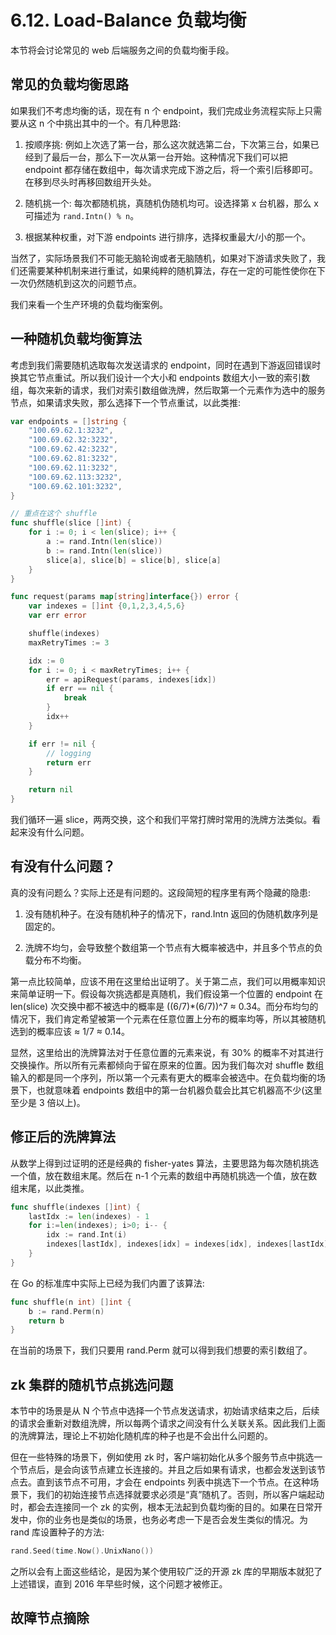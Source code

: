# 6.12. Load-Balance 负载均衡

本节将会讨论常见的 web 后端服务之间的负载均衡手段。

## 常见的负载均衡思路

如果我们不考虑均衡的话，现在有 n 个 endpoint，我们完成业务流程实际上只需要从这 n 个中挑出其中的一个。有几种思路:

1. 按顺序挑: 例如上次选了第一台，那么这次就选第二台，下次第三台，如果已经到了最后一台，那么下一次从第一台开始。这种情况下我们可以把 endpoint 都存储在数组中，每次请求完成下游之后，将一个索引后移即可。在移到尽头时再移回数组开头处。

2. 随机挑一个: 每次都随机挑，真随机伪随机均可。设选择第 x 台机器，那么 x 可描述为 `rand.Intn() % n`。

3. 根据某种权重，对下游 endpoints 进行排序，选择权重最大/小的那一个。

当然了，实际场景我们不可能无脑轮询或者无脑随机，如果对下游请求失败了，我们还需要某种机制来进行重试，如果纯粹的随机算法，存在一定的可能性使你在下一次仍然随机到这次的问题节点。

我们来看一个生产环境的负载均衡案例。

## 一种随机负载均衡算法

考虑到我们需要随机选取每次发送请求的 endpoint，同时在遇到下游返回错误时换其它节点重试。所以我们设计一个大小和 endpoints 数组大小一致的索引数组，每次来新的请求，我们对索引数组做洗牌，然后取第一个元素作为选中的服务节点，如果请求失败，那么选择下一个节点重试，以此类推:

```go
var endpoints = []string {
    "100.69.62.1:3232",
    "100.69.62.32:3232",
    "100.69.62.42:3232",
    "100.69.62.81:3232",
    "100.69.62.11:3232",
    "100.69.62.113:3232",
    "100.69.62.101:3232",
}

// 重点在这个 shuffle
func shuffle(slice []int) {
    for i := 0; i < len(slice); i++ {
        a := rand.Intn(len(slice))
        b := rand.Intn(len(slice))
        slice[a], slice[b] = slice[b], slice[a]
    }
}

func request(params map[string]interface{}) error {
    var indexes = []int {0,1,2,3,4,5,6}
    var err error

    shuffle(indexes)
    maxRetryTimes := 3

    idx := 0
    for i := 0; i < maxRetryTimes; i++ {
        err = apiRequest(params, indexes[idx])
        if err == nil {
            break
        }
        idx++
    }

    if err != nil {
        // logging
        return err
    }

    return nil
}

```

我们循环一遍 slice，两两交换，这个和我们平常打牌时常用的洗牌方法类似。看起来没有什么问题。

## 有没有什么问题？

真的没有问题么？实际上还是有问题的。这段简短的程序里有两个隐藏的隐患:

1. 没有随机种子。在没有随机种子的情况下，rand.Intn 返回的伪随机数序列是固定的。

2. 洗牌不均匀，会导致整个数组第一个节点有大概率被选中，并且多个节点的负载分布不均衡。

第一点比较简单，应该不用在这里给出证明了。关于第二点，我们可以用概率知识来简单证明一下。假设每次挑选都是真随机，我们假设第一个位置的 endpoint 在 len(slice) 次交换中都不被选中的概率是 ((6/7)*(6/7))^7 ≈ 0.34。而分布均匀的情况下，我们肯定希望被第一个元素在任意位置上分布的概率均等，所以其被随机选到的概率应该 ≈ 1/7 ≈ 0.14。

显然，这里给出的洗牌算法对于任意位置的元素来说，有 30% 的概率不对其进行交换操作。所以所有元素都倾向于留在原来的位置。因为我们每次对 shuffle 数组输入的都是同一个序列，所以第一个元素有更大的概率会被选中。在负载均衡的场景下，也就意味着 endpoints 数组中的第一台机器负载会比其它机器高不少(这里至少是 3 倍以上)。

## 修正后的洗牌算法

从数学上得到过证明的还是经典的 fisher-yates 算法，主要思路为每次随机挑选一个值，放在数组末尾。然后在 n-1 个元素的数组中再随机挑选一个值，放在数组末尾，以此类推。

```go
func shuffle(indexes []int) {
    lastIdx := len(indexes) - 1
    for i:=len(indexes); i>0; i-- {
        idx := rand.Int(i)
        indexes[lastIdx], indexes[idx] = indexes[idx], indexes[lastIdx]
    }
}
```

在 Go 的标准库中实际上已经为我们内置了该算法:

```go
func shuffle(n int) []int {
    b := rand.Perm(n)
    return b
}
```

在当前的场景下，我们只要用 rand.Perm 就可以得到我们想要的索引数组了。

## zk 集群的随机节点挑选问题

本节中的场景是从 N 个节点中选择一个节点发送请求，初始请求结束之后，后续的请求会重新对数组洗牌，所以每两个请求之间没有什么关联关系。因此我们上面的洗牌算法，理论上不初始化随机库的种子也是不会出什么问题的。

但在一些特殊的场景下，例如使用 zk 时，客户端初始化从多个服务节点中挑选一个节点后，是会向该节点建立长连接的。并且之后如果有请求，也都会发送到该节点去。直到该节点不可用，才会在 endpoints 列表中挑选下一个节点。在这种场景下，我们的初始连接节点选择就要求必须是“真”随机了。否则，所以客户端起动时，都会去连接同一个 zk 的实例，根本无法起到负载均衡的目的。如果在日常开发中，你的业务也是类似的场景，也务必考虑一下是否会发生类似的情况。为 rand 库设置种子的方法:

```go
rand.Seed(time.Now().UnixNano())
```

之所以会有上面这些结论，是因为某个使用较广泛的开源 zk 库的早期版本就犯了上述错误，直到 2016 年早些时候，这个问题才被修正。

## 故障节点摘除
